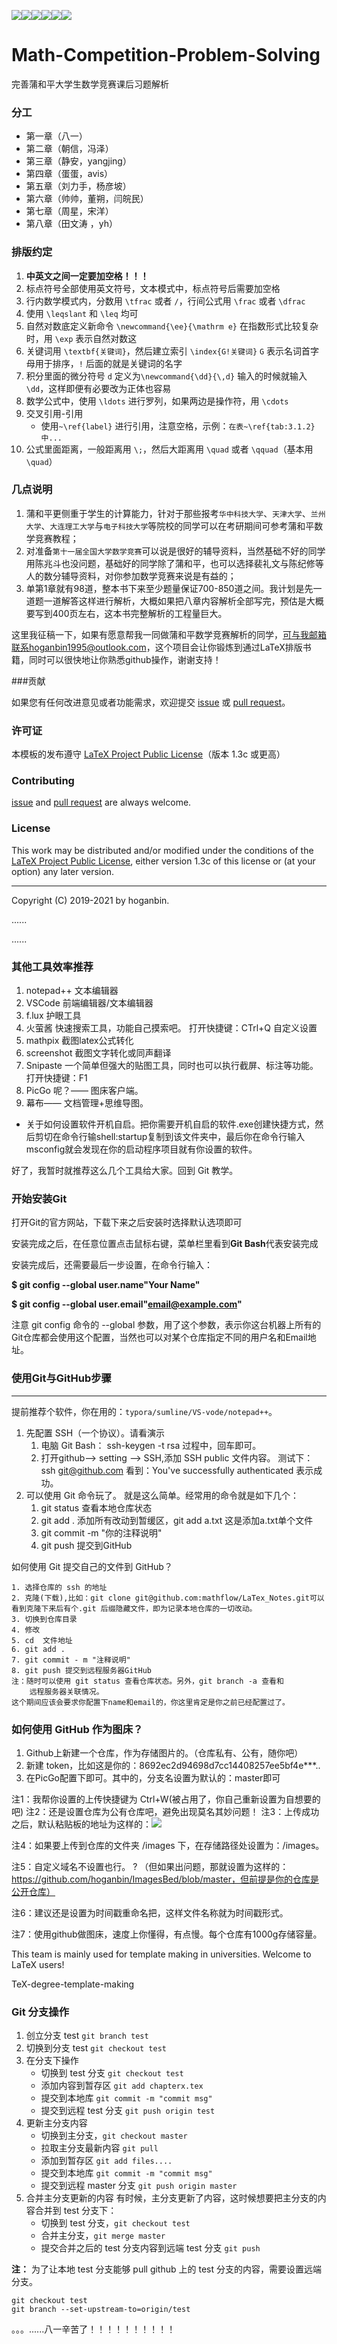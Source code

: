 ﻿ ![](https://img.shields.io/badge/Language-TeX-yellow.svg)![](https://img.shields.io/badge/version-0.1-red.svg)![](https://img.shields.io/github/last-commit/hoganbin/TeX-degree-template-making.svg)![](https://img.shields.io/github/repo-size/hoganbin/TeX-degree-template-making.svg)![](https://img.shields.io/github/languages/code-size/hoganbin/TeX-degree-template-making.svg)![](https://img.shields.io/github/followers/hoganbin.svg?label=Follow)

# Math-Competition-Problem-Solving

完善蒲和平大学生数学竞赛课后习题解析

### 分工

- 第一章（八一）
- 第二章（朝信，冯泽）
- 第三章（静安，yangjing）
- 第四章（蛋蛋，avis）
- 第五章（刘力手，杨彦坡）
- 第六章（帅帅，董朔，闫皖民）
- 第七章（周星，宋洋）
- 第八章（田文涛 ，yh）

### 排版约定

1. **中英文之间一定要加空格！！！**
2. 标点符号全部使用英文符号，文本模式中，标点符号后需要加空格
3. 行内数学模式内，分数用 `\tfrac` 或者 `/`，行间公式用 `\frac` 或者 `\dfrac`
4. 使用 `\leqslant` 和 `\leq` 均可
5. 自然对数底定义新命令 `\newcommand{\ee}{\mathrm e}` 在指数形式比较复杂时，用 `\exp` 表示自然对数这
6. 关键词用 `\textbf{关键词}`，然后建立索引 `\index{G!关键词}` `G` 表示名词首字母用于排序，`!` 后面的就是关键词的名字
7. 积分里面的微分符号 `d` 定义为`\newcommand{\dd}{\,d}` 输入的时候就输入 `\dd`，这样即便有必要改为正体也容易
8. 数学公式中，使用 `\ldots` 进行罗列，如果两边是操作符，用 `\cdots`
9. 交叉引用-引用
   - 使用`~\ref{label}` 进行引用，注意空格，示例：`在表~\ref{tab:3.1.2} 中...`
10. 公式里面距离，一般距离用 `\;`，然后大距离用 `\quad` 或者 `\qquad`（基本用 `\quad`）

### 几点说明

1. 蒲和平更侧重于学生的计算能力，针对于那些报考`华中科技大学`、`天津大学`、`兰州大学`、`大连理工大学`与`电子科技大学`等院校的同学可以在考研期间可参考蒲和平数学竞赛教程；
2. 对准备`第十一届全国大学数学竞赛`可以说是很好的辅导资料，当然基础不好的同学用陈兆斗也没问题，基础好的同学除了蒲和平，也可以选择裴礼文与陈纪修等人的数分辅导资料，对你参加数学竞赛来说是有益的；
3. 单第1章就有98道，整本书下来至少题量保证700-850道之间。我计划是先一道题一道解答这样进行解析，大概如果把八章内容解析全部写完，预估是大概要写到400页左右，这本书完整解析的工程量巨大。

这里我征稿一下，如果有愿意帮我一同做蒲和平数学竞赛解析的同学，可与我邮箱联系hoganbin1995@outlook.com，这个项目会让你锻炼到通过LaTeX排版书籍，同时可以很快地让你熟悉github操作，谢谢支持！

###贡献

如果您有任何改进意见或者功能需求，欢迎提交 [issue](https://github.com/hoganbin/Math-Competition-Problem-Solving/issues) 或 [pull request](https://github.com/hoganbin/Math-Competition-Problem-Solving/pulls)。

### 许可证

本模板的发布遵守 [LaTeX Project Public License](http://www.latex-project.org/lppl.txt)（版本 1.3c 或更高）

### Contributing

 [issue](https://github.com/hoganbin/Math-Competition-Problem-Solving/issues) and  [pull request](https://github.com/hoganbin/Math-Competition-Problem-Solving/pulls) are always welcome.

### License

This work may be distributed and/or modified under the conditions of the [LaTeX Project Public License](http://www.latex-project.org/lppl.txt), either version 1.3c of this license or (at your option) any later version.

------

Copyright (C) 2019-2021 by hoganbin.

......

......



### 其他工具效率推荐

1. notepad++ 文本编辑器
2. VSCode  前端编辑器/文本编辑器
3. f.lux 护眼工具
4. 火萤酱 快速搜索工具，功能自己摸索吧。 打开快捷键：CTrl+Q  自定义设置
5. mathpix  截图latex公式转化 
6. screenshot 截图文字转化或同声翻译
7. Snipaste 一个简单但强大的贴图工具，同时也可以执行截屏、标注等功能。 打开快捷键：F1 
8. PicGo 呢？—— 图床客户端。
9. 幕布—— 文档管理+思维导图。

- 关于如何设置软件开机自启。把你需要开机自启的软件.exe创建快捷方式，然后剪切在命令行输shell:startup复制到该文件夹中，最后你在命令行输入msconfig就会发现在你的启动程序项目就有你设置的软件。

好了，我暂时就推荐这么几个工具给大家。回到 Git 教学。

### 开始安装Git

打开Git的官方网站，下载下来之后安装时选择默认选项即可

安装完成之后，在任意位置点击鼠标右键，菜单栏里看到**Git Bash**代表安装完成

安装完成后，还需要最后一步设置，在命令行输入：

**$ git config --global user.name"Your Name"**

**$ git config --global user.email"email@example.com"**

注意 git config 命令的 --global 参数，用了这个参数，表示你这台机器上所有的Git仓库都会使用这个配置，当然也可以对某个仓库指定不同的用户名和Email地址。

### 使用Git与GitHub步骤

_________

提前推荐个软件，你在用的：`typora/sumline/VS-vode/notepad++`。

1. 先配置 SSH（一个协议）。请看演示
   1. 电脑 Git Bash： ssh-keygen -t rsa  过程中，回车即可。
   2. 打开github--> setting --> SSH,添加 SSH  public 文件内容。
      测试下：ssh git@github.com 看到：You've successfully authenticated 表示成功。
2. 可以使用 Git 命令玩了。 就是这么简单。经常用的命令就是如下几个：
   1. git status 查看本地仓库状态
   2. git add .   添加所有改动到暂缓区，git add a.txt 这是添加a.txt单个文件
   3. git commit -m "你的注释说明"
   4. git push 提交到GitHub

如何使用 Git 提交自己的文件到 GitHub？

```
1. 选择仓库的 ssh 的地址
2. 克隆(下载),比如：git clone git@github.com:mathflow/LaTex_Notes.git可以看到克隆下来后有个.git 后缀隐藏文件，即为记录本地仓库的一切改动。
3. 切换到仓库目录
4. 修改
5. cd  文件地址
6. git add .
7. git commit - m "注释说明"
8. git push 提交到远程服务器GitHub
注：随时可以使用 git status 查看仓库状态。另外，git branch -a 查看和
	远程服务器关联情况。
这个期间应该会要求你配置下name和email的，你这里肯定是你之前已经配置过了。
```

### 如何使用 GitHub 作为图床？

1. Github上新建一个仓库，作为存储图片的。（仓库私有、公有，随你吧）
2. 新建 token，比如这是你的：8692ec2d94698d7cc14408257ee5bf4e***..
3. 在PicGo配置下即可。其中的，分支名设置为默认的：master即可

注1：我帮你设置的上传快捷键为 Ctrl+W(被占用了，你自己重新设置为自想要的吧)
注2：还是设置仓库为公有仓库吧，避免出现莫名其妙问题！
注3：上传成功之后，默认粘贴板的地址为这样的：![](https://raw.githubusercontent.com/mathflow/ImagesBed/master/images/20190202224740.jpg)

注4：如果要上传到仓库的文件夹 /images 下，在存储路径处设置为：/images。

注5：自定义域名不设置也行。
?	（但如果出问题，那就设置为这样的：
https://github.com/hoganbin/ImagesBed/blob/master，但前提是你的仓库是公开仓库）

注6：建议还是设置为时间戳重命名把，这样文件名称就为时间戳形式。

注7：使用github做图床，速度上你懂得，有点慢。每个仓库有1000g存储容量。

This team is mainly used for template making in universities. Welcome to LaTeX users!

TeX-degree-template-making

### Git 分支操作

1. 创立分支 test `git branch test`
2. 切换到分支 test `git checkout test`
3. 在分支下操作
   - 切换到 test 分支 `git checkout test`
   - 添加内容到暂存区 `git add chapterx.tex`
   - 提交到本地库 `git commit -m "commit msg"`
   - 提交到远程 test 分支 `git push origin test`
4. 更新主分支内容
   - 切换到主分支，`git checkout master`
   - 拉取主分支最新内容 `git pull`
   - 添加到暂存区 `git add files....`
   - 提交到本地库 `git commit -m "commit msg"`
   - 提交到远程 master 分支 `git push origin master`
5. 合并主分支更新的内容 有时候，主分支更新了内容，这时候想要把主分支的内容合并到 test 分支下：
   - 切换到 test 分支，`git checkout test`
   - 合并主分支，`git merge master`
   - 提交合并之后的 test 分支内容到远端 test 分支 `git push`

**注：** 为了让本地 test 分支能够 pull github 上的 test 分支的内容，需要设置远端分支。

```
git checkout test
git branch --set-upstream-to=origin/test
```
。。。......八一辛苦了！！！！！！！！！！
